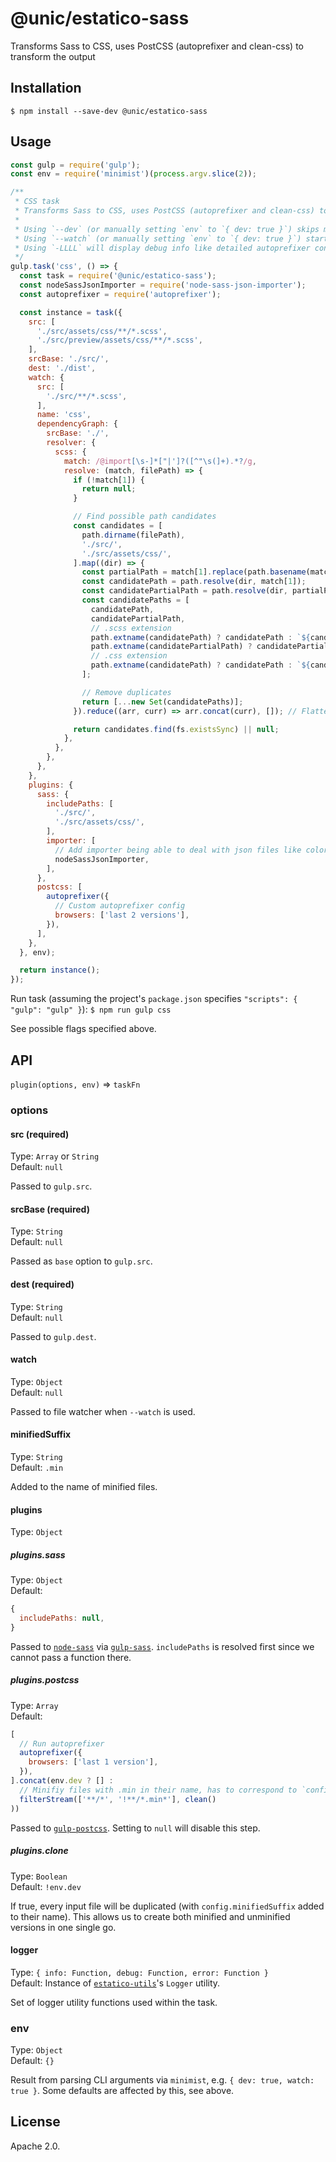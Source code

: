 # @unic/estatico-sass

Transforms Sass to CSS, uses PostCSS (autoprefixer and clean-css) to transform the output

## Installation

```
$ npm install --save-dev @unic/estatico-sass
```

## Usage

```js
const gulp = require('gulp');
const env = require('minimist')(process.argv.slice(2));

/**
 * CSS task
 * Transforms Sass to CSS, uses PostCSS (autoprefixer and clean-css) to transform the output
 *
 * Using `--dev` (or manually setting `env` to `{ dev: true }`) skips minification
 * Using `--watch` (or manually setting `env` to `{ dev: true }`) starts file watcher
 * Using `-LLLL` will display debug info like detailed autoprefixer configs
 */
gulp.task('css', () => {
  const task = require('@unic/estatico-sass');
  const nodeSassJsonImporter = require('node-sass-json-importer');
  const autoprefixer = require('autoprefixer');

  const instance = task({
    src: [
      './src/assets/css/**/*.scss',
      './src/preview/assets/css/**/*.scss',
    ],
    srcBase: './src/',
    dest: './dist',
    watch: {
      src: [
        './src/**/*.scss',
      ],
      name: 'css',
      dependencyGraph: {
        srcBase: './',
        resolver: {
          scss: {
            match: /@import[\s-]*["|']?([^"\s(]+).*?/g,
            resolve: (match, filePath) => {
              if (!match[1]) {
                return null;
              }

              // Find possible path candidates
              const candidates = [
                path.dirname(filePath),
                './src/',
                './src/assets/css/',
              ].map((dir) => {
                const partialPath = match[1].replace(path.basename(match[1]), `_${path.basename(match[1])}`);
                const candidatePath = path.resolve(dir, match[1]);
                const candidatePartialPath = path.resolve(dir, partialPath);
                const candidatePaths = [
                  candidatePath,
                  candidatePartialPath,
                  // .scss extension
                  path.extname(candidatePath) ? candidatePath : `${candidatePath}.scss`,
                  path.extname(candidatePartialPath) ? candidatePartialPath : `${candidatePartialPath}.scss`,
                  // .css extension
                  path.extname(candidatePath) ? candidatePath : `${candidatePath}.css`,
                ];

                // Remove duplicates
                return [...new Set(candidatePaths)];
              }).reduce((arr, curr) => arr.concat(curr), []); // Flatten

              return candidates.find(fs.existsSync) || null;
            },
          },
        },
      },
    },
    plugins: {
      sass: {
        includePaths: [
          './src/',
          './src/assets/css/',
        ],
        importer: [
          // Add importer being able to deal with json files like colors, e.g.
          nodeSassJsonImporter,
        ],
      },
      postcss: [
        autoprefixer({
          // Custom autoprefixer config
          browsers: ['last 2 versions'],
        }),
      ],
    },
  }, env);

  return instance();
});
```

Run task (assuming the project's `package.json` specifies `"scripts": { "gulp": "gulp" }`):
`$ npm run gulp css`

See possible flags specified above.

## API

`plugin(options, env)` => `taskFn`

### options

#### src (required)

Type: `Array` or `String`<br>
Default: `null`

Passed to `gulp.src`.

#### srcBase (required)

Type: `String`<br>
Default: `null`

Passed as `base` option to `gulp.src`.

#### dest (required)

Type: `String`<br>
Default: `null`

Passed to `gulp.dest`.

#### watch

Type: `Object`<br>
Default: `null`

Passed to file watcher when `--watch` is used.

#### minifiedSuffix

Type: `String`<br>
Default: `.min`

Added to the name of minified files.

#### plugins

Type: `Object`

##### plugins.sass

Type: `Object`<br>
Default:
```js
{
  includePaths: null,
}
```

Passed to [`node-sass`](https://www.npmjs.com/package/node-sass) via [`gulp-sass`](https://www.npmjs.com/package/gulp-sass). `includePaths` is resolved first since we cannot pass a function there.

##### plugins.postcss

Type: `Array`<br>
Default:
```js
[
  // Run autoprefixer
  autoprefixer({
    browsers: ['last 1 version'],
  }),
].concat(env.dev ? [] : 
  // Minifiy files with .min in their name, has to correspond to `config.minifiedSuffix`
  filterStream(['**/*', '!**/*.min*'], clean()
))
```

Passed to [`gulp-postcss`](https://www.npmjs.com/package/gulp-postcss). Setting to `null` will disable this step.

##### plugins.clone

Type: `Boolean`<br>
Default: `!env.dev`

If true, every input file will be duplicated (with `config.minifiedSuffix` added to their name). This allows us to create both minified and unminified versions in one single go.

#### logger

Type: `{ info: Function, debug: Function, error: Function }`<br>
Default: Instance of [`estatico-utils`](../estatico-utils)'s `Logger` utility.

Set of logger utility functions used within the task.

### env

Type: `Object`<br>
Default: `{}`

Result from parsing CLI arguments via `minimist`, e.g. `{ dev: true, watch: true }`. Some defaults are affected by this, see above.

## License

Apache 2.0.

